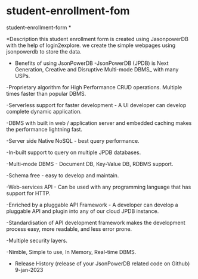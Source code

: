 # student-enrollment-fom


student-enrollment-form *

*Description
this student enrollment form is created using JasonpowerDB with the help of login2explore.
we create the simple  webpages using jsonpowerdb to store the data.

* Benefits of using JsonPowerDB
-JsonPowerDB (JPDB) is Next Generation, Creative and Disruptive Multi-mode DBMS_ with many USPs.

-Proprietary algorithm for High Performance CRUD operations. Multiple times faster than popular DBMS.

-Serverless support for faster development - A UI developer can develop complete dynamic application.

-DBMS with built in web / application server and embedded caching makes the performance lightning fast.

-Server side Native NoSQL - best query performance.

-In-built support to query on multiple JPDB databases.

-Multi-mode DBMS - Document DB, Key-Value DB, RDBMS support.

-Schema free - easy to develop and maintain.

-Web-services API - Can be used with any programming language that has support for HTTP.

-Enriched by a pluggable API Framework - A developer can develop a pluggable API and plugin into any of our cloud JPDB instance.

-Standardisation of API development framework makes the development process easy, more readable, and less error prone.

-Multiple security layers.

-Nimble, Simple to use, In Memory, Real-time DBMS.


* Release History (release of your JsonPowerDB related code on Github)
9-jan-2023

